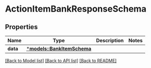 # ActionItemBankResponseSchema

## Properties
Name | Type | Description | Notes
------------ | ------------- | ------------- | -------------
**data** | [***models::BankItemSchema**](BankItemSchema.md) |  | 

[[Back to Model list]](../README.md#documentation-for-models) [[Back to API list]](../README.md#documentation-for-api-endpoints) [[Back to README]](../README.md)


